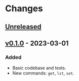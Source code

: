 # Changes

## [Unreleased]

## [v0.1.0] - 2023-03-01
### Added
- Basic codebase and tests.
- New commands: `get`, `lst`, `set`.

[Unreleased]: https://github.com/wirehaiku/soske/tree/main
[v0.1.0]:     https://github.com/wirehaiku/soske/tree/v0.1.0

